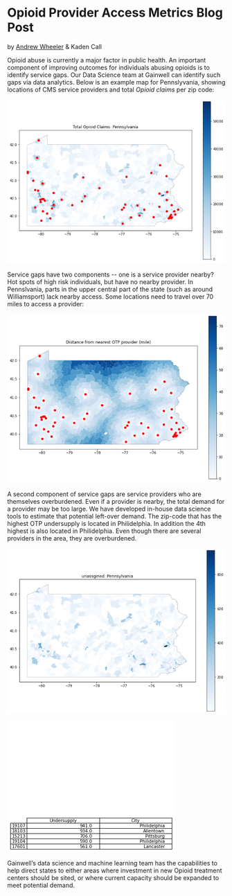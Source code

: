 # Opioid Provider Access Metrics Blog Post

by [Andrew Wheeler](mailto:Andrew.wheeler@gainwelltechnologies.com) & Kaden Call

Opioid abuse is currently a major factor in public health. An important component of improving outcomes for individuals abusing opioids is to identify service gaps. Our Data Science team at Gainwell can identify such gaps via data analytics. Below is an example map for Pennslyvania, showing locations of CMS service providers and total *Opioid claims* per zip code:

![PNG](PA_Claims.png)

Service gaps have two components -- one is a service provider nearby? Hot spots of high risk individuals, but have no nearby provider. In Pennslvania, parts in the upper central part of the state (such as around Williamsport) lack nearby access. Some locations need to travel over 70 miles to access a provider:

![PNG](PA_Distance.png)

A second component of service gaps are service providers who are themselves overburdened. Even if a provider is nearby, the total demand for a provider may be too large. We have developed in-house data science tools to estimate that potential left-over demand. The zip-code that has the highest OTP undersupply is located in Philidelphia. In addition the 4th highest is also located in Philidelphia. Even though there are several providers in the area, they are overburdened.

![PNG](PA_unassigned.png) 

![PNG](PA_top5_table.png)

Gainwell’s data science and machine learning team has the capabilities to help direct states to either areas where investment in new Opioid treatment centers should be sited, or where current capacity should be expanded to meet potential demand.

